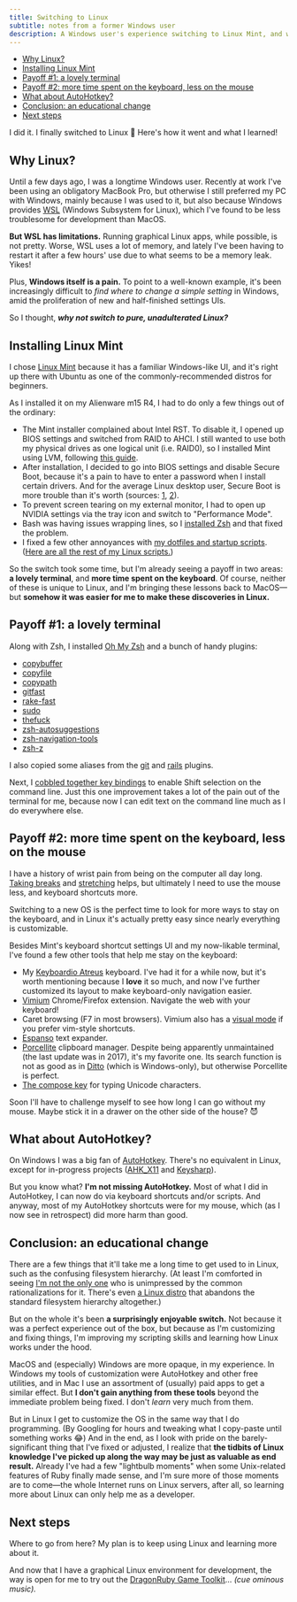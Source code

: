 ```yaml
---
title: Switching to Linux
subtitle: notes from a former Windows user
description: A Windows user's experience switching to Linux Mint, and what I gained in a better terminal and more time spent on the keyboard. Shell scripts included!
---
```


- [Why Linux?](#why-linux)
- [Installing Linux Mint](#installing-linux-mint)
- [Payoff #1: a lovely terminal](#payoff-1-a-lovely-terminal)
- [Payoff #2: more time spent on the keyboard, less on the mouse](#payoff-2-more-time-spent-on-the-keyboard-less-on-the-mouse)
- [What about AutoHotkey?](#what-about-autohotkey)
- [Conclusion: an educational change](#conclusion-an-educational-change)
- [Next steps](#next-steps)

I did it. I finally switched to Linux 🐧 Here's how it went and what I learned!

## Why Linux?

Until a few days ago, I was a longtime Windows user. Recently at work I've been using an obligatory MacBook Pro, but otherwise I still preferred my PC with Windows, mainly because I was used to it, but also because Windows provides [WSL](https://learn.microsoft.com/en-us/windows/wsl/install) (Windows Subsystem for Linux), which I've found to be less troublesome for development than MacOS.

**But WSL has limitations.** Running graphical Linux apps, while possible, is not pretty. Worse, WSL uses a lot of memory, and lately I've been having to restart it after a few hours' use due to what seems to be a memory leak. Yikes!

Plus, **Windows itself is a pain.** To point to a well-known example, it's been increasingly difficult to *find where to change a simple setting* in Windows, amid the proliferation of new and half-finished settings UIs.

So I thought, ***why not switch to pure, unadulterated Linux?***

## Installing Linux Mint

I chose [Linux Mint](https://linuxmint.com/) because it has a familiar Windows-like UI, and it's right up there with Ubuntu as one of the commonly-recommended distros for beginners.

As I installed it on my Alienware m15 R4, I had to do only a few things out of the ordinary:

- The Mint installer complained about Intel RST. To disable it, I opened up BIOS settings and switched from RAID to AHCI. I still wanted to use both my physical drives as one logical unit (i.e. RAID0), so I installed Mint using LVM, following [this guide](https://opensource.com/article/21/8/install-linux-mint-lvm).
- After installation, I decided to go into BIOS settings and disable Secure Boot, because it's a pain to have to enter a password when I install certain drivers. And for the average Linux desktop user, Secure Boot is more trouble than it's worth (sources: [1](https://askubuntu.com/a/843678), [2](https://askubuntu.com/a/889717)).
- To prevent screen tearing on my external monitor, I had to open up NVIDIA settings via the tray icon and switch to "Performance Mode".
- Bash was having issues wrapping lines, so I [installed Zsh](https://github.com/ohmyzsh/ohmyzsh/wiki/Installing-ZSH) and that fixed the problem.
- I fixed a few other annoyances with [my dotfiles and startup scripts](https://github.com/fpsvogel/dotfiles-linux/blob/1bd0d357507a4fa5153862a041d421f13d79d488/my_profile). ([Here are all the rest of my Linux scripts.](https://github.com/fpsvogel/dotfiles-linux))

So the switch took some time, but I'm already seeing a payoff in two areas: **a lovely terminal**, and **more time spent on the keyboard**. Of course, neither of these is unique to Linux, and I'm bringing these lessons back to MacOS—but **somehow it was easier for me to make these discoveries in Linux.**

## Payoff #1: a lovely terminal

Along with Zsh, I installed [Oh My Zsh](https://ohmyz.sh/#install) and a bunch of handy plugins:

- [copybuffer](https://github.com/ohmyzsh/ohmyzsh/tree/master/plugins/copybuffer)
- [copyfile](https://github.com/ohmyzsh/ohmyzsh/tree/master/plugins/copyfile)
- [copypath](https://github.com/ohmyzsh/ohmyzsh/tree/master/plugins/copypath)
- [gitfast](https://github.com/ohmyzsh/ohmyzsh/tree/master/plugins/gitfast)
- [rake-fast](https://github.com/ohmyzsh/ohmyzsh/tree/master/plugins/rake-fast)
- [sudo](https://github.com/ohmyzsh/ohmyzsh/tree/master/plugins/sudo)
- [thefuck](https://github.com/ohmyzsh/ohmyzsh/tree/master/plugins/thefuck)
- [zsh-autosuggestions](https://github.com/zsh-users/zsh-autosuggestions)
- [zsh-navigation-tools](https://github.com/z-shell/zsh-navigation-tools)
- [zsh-z](https://github.com/agkozak/zsh-z)

I also copied some aliases from the [git](https://github.com/ohmyzsh/ohmyzsh/tree/master/plugins/git) and [rails](https://github.com/ohmyzsh/ohmyzsh/tree/master/plugins/rails) plugins.

Next, I [cobbled together key bindings](https://github.com/fpsvogel/dotfiles-linux/blob/1bd0d357507a4fa5153862a041d421f13d79d488/zsh/big_key_bindings/zsh_shift_select) to enable Shift selection on the command line. Just this one improvement takes a lot of the pain out of the terminal for me, because now I can edit text on the command line much as I do everywhere else.

## Payoff #2: more time spent on the keyboard, less on the mouse

I have a history of wrist pain from being on the computer all day long. [Taking breaks](https://workrave.org/) and [stretching](https://www.youtube.com/watch?v=fdD7CgN5FGg) helps, but ultimately I need to use the mouse less, and keyboard shortcuts more.

Switching to a new OS is the perfect time to look for more ways to stay on the keyboard, and in Linux it's actually pretty easy since nearly everything is customizable.

Besides Mint's keyboard shortcut settings UI and my now-likable terminal, I've found a few other tools that help me stay on the keyboard:

- My [Keyboardio Atreus](https://shop.keyboard.io/products/keyboardio-atreus) keyboard. I've had it for a while now, but it's worth mentioning because I **love** it so much, and now I've further customized its layout to make keyboard-only navigation easier.
- [Vimium](https://vimium.github.io/) Chrome/Firefox extension. Navigate the web with your keyboard!
- Caret browsing (F7 in most browsers). Vimium also has a [visual mode](https://github.com/philc/vimium/wiki/Visual-Mode) if you prefer vim-style shortcuts.
- [Espanso](https://espanso.org/) text expander.
- [Porcellite](https://parcellite.sourceforge.net/) clipboard manager. Despite being apparently unmaintained (the last update was in 2017), it's my favorite one. Its search function is not as good as in [Ditto](https://ditto-cp.sourceforge.io/) (which is Windows-only), but otherwise Porcellite is perfect.
- [The compose key](https://help.ubuntu.com/stable/ubuntu-help/tips-specialchars.html.en) for typing Unicode characters.

Soon I'll have to challenge myself to see how long I can go without my mouse. Maybe stick it in a drawer on the other side of the house? 😈

## What about AutoHotkey?

On Windows I was a big fan of [AutoHotkey](https://www.autohotkey.com/). There's no equivalent in Linux, except for in-progress projects ([AHK_X11](https://github.com/phil294/AHK_X11) and [Keysharp](https://bitbucket.org/mfeemster/keysharp/src/master/)).

But you know what? **I'm not missing AutoHotkey.** Most of what I did in AutoHotkey, I can now do via keyboard shortcuts and/or scripts. And anyway, most of my AutoHotkey shortcuts were for my mouse, which (as I now see in retrospect) did more harm than good.

## Conclusion: an educational change

There are a few things that it'll take me a long time to get used to in Linux, such as the confusing filesystem hierarchy. (At least I'm comforted in seeing [I'm not the only one](http://lists.busybox.net/pipermail/busybox/2010-December/074114.html) who is unimpressed by the common rationalizations for it. There's even [a Linux distro](https://gobolinux.org/) that abandons the standard filesystem hierarchy altogether.)

But on the whole it's been **a surprisingly enjoyable switch.** Not because it was a perfect experience out of the box, but because as I'm customizing and fixing things, I'm improving my scripting skills and learning how Linux works under the hood.

MacOS and (especially) Windows are more opaque, in my experience. In Windows my tools of customization were AutoHotkey and other free utilities, and in Mac I use an assortment of (usually) paid apps to get a similar effect. But **I don't gain anything from these tools** beyond the immediate problem being fixed. I don't *learn* very much from them.

But in Linux I get to customize the OS in the same way that I do programming. (By Googling for hours and tweaking what I copy-paste until something works 😂) And in the end, as I look with pride on the barely-significant thing that I've fixed or adjusted, I realize that **the tidbits of Linux knowledge I've picked up along the way may be just as valuable as end result.** Already I've had a few "lightbulb moments" when some Unix-related features of Ruby finally made sense, and I'm sure more of those moments are to come—the whole Internet runs on Linux servers, after all, so learning more about Linux can only help me as a developer.

## Next steps

Where to go from here? My plan is to keep using Linux and learning more about it.

And now that I have a graphical Linux environment for development, the way is open for me to try out the [DragonRuby Game Toolkit](https://dragonruby.itch.io/)… *(cue ominous music).*
